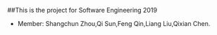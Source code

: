 ##This is the project for Software Engineering 2019
* Member: Shangchun Zhou,Qi Sun,Feng Qin,Liang Liu,Qixian Chen.
